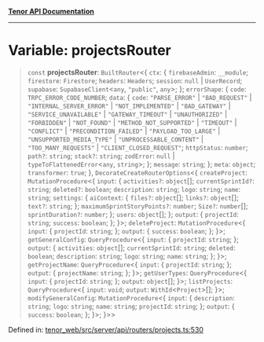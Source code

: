 [**Tenor API Documentation**](../../README.md)

***

# Variable: projectsRouter

> `const` **projectsRouter**: `BuiltRouter`\<\{ `ctx`: \{ `firebaseAdmin`: `__module`; `firestore`: `Firestore`; `headers`: `Headers`; `session`: `null` \| `UserRecord`; `supabase`: `SupabaseClient`\<`any`, `"public"`, `any`\>; \}; `errorShape`: \{ `code`: `TRPC_ERROR_CODE_NUMBER`; `data`: \{ `code`: `"PARSE_ERROR"` \| `"BAD_REQUEST"` \| `"INTERNAL_SERVER_ERROR"` \| `"NOT_IMPLEMENTED"` \| `"BAD_GATEWAY"` \| `"SERVICE_UNAVAILABLE"` \| `"GATEWAY_TIMEOUT"` \| `"UNAUTHORIZED"` \| `"FORBIDDEN"` \| `"NOT_FOUND"` \| `"METHOD_NOT_SUPPORTED"` \| `"TIMEOUT"` \| `"CONFLICT"` \| `"PRECONDITION_FAILED"` \| `"PAYLOAD_TOO_LARGE"` \| `"UNSUPPORTED_MEDIA_TYPE"` \| `"UNPROCESSABLE_CONTENT"` \| `"TOO_MANY_REQUESTS"` \| `"CLIENT_CLOSED_REQUEST"`; `httpStatus`: `number`; `path?`: `string`; `stack?`: `string`; `zodError`: `null` \| `typeToFlattenedError`\<`any`, `string`\>; \}; `message`: `string`; \}; `meta`: `object`; `transformer`: `true`; \}, `DecorateCreateRouterOptions`\<\{ `createProject`: `MutationProcedure`\<\{ `input`: \{ `activities?`: `object`[]; `currentSprintId?`: `string`; `deleted?`: `boolean`; `description`: `string`; `logo`: `string`; `name`: `string`; `settings`: \{ `aiContext`: \{ `files?`: `object`[]; `links?`: `object`[]; `text?`: `string`; \}; `maximumSprintStoryPoints?`: `number`; `Size?`: `number`[]; `sprintDuration?`: `number`; \}; `users`: `object`[]; \}; `output`: \{ `projectId`: `string`; `success`: `boolean`; \}; \}\>; `deleteProject`: `MutationProcedure`\<\{ `input`: \{ `projectId`: `string`; \}; `output`: \{ `success`: `boolean`; \}; \}\>; `getGeneralConfig`: `QueryProcedure`\<\{ `input`: \{ `projectId`: `string`; \}; `output`: \{ `activities`: `object`[]; `currentSprintId`: `string`; `deleted`: `boolean`; `description`: `string`; `logo`: `string`; `name`: `string`; \}; \}\>; `getProjectName`: `QueryProcedure`\<\{ `input`: \{ `projectId`: `string`; \}; `output`: \{ `projectName`: `string`; \}; \}\>; `getUserTypes`: `QueryProcedure`\<\{ `input`: \{ `projectId`: `string`; \}; `output`: `object`[]; \}\>; `listProjects`: `QueryProcedure`\<\{ `input`: `void`; `output`: `WithId`\<`Project`\>[]; \}\>; `modifyGeneralConfig`: `MutationProcedure`\<\{ `input`: \{ `description`: `string`; `logo`: `string`; `name`: `string`; `projectId`: `string`; \}; `output`: \{ `success`: `boolean`; \}; \}\>; \}\>\>

Defined in: [tenor\_web/src/server/api/routers/projects.ts:530](https://github.com/Apantli/Tenor/blob/551fcec623199ab0ac9668d926e7d67c9012d18e/tenor_web/src/server/api/routers/projects.ts#L530)
